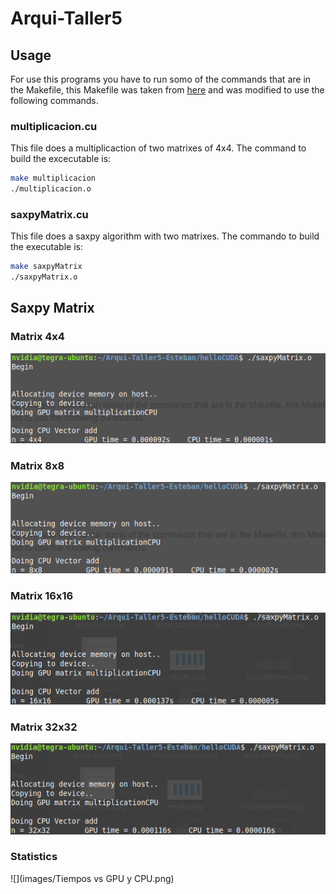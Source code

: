 # Arqui-Taller5

## Usage
For use this programs you have to run somo of the commands that are in the Makefile, this Makefile was taken from [here](https://github.com/jefg89/helloCUDA) and was modified to use the following commands.

### multiplicacion.cu
This file does a multiplicaction of two matrixes of 4x4. The command to build the excecutable is:

```bash 
make multiplicacion
./multiplicacion.o
```
### saxpyMatrix.cu
This file does a saxpy algorithm with two matrixes. The commando to build the executable is:

```bash 
make saxpyMatrix
./saxpyMatrix.o
```

## Saxpy Matrix
### Matrix 4x4
![](images/saxpyMatrix4x4.png)

### Matrix 8x8
![](images/saxpyMatrix8x8.png)

### Matrix 16x16
![](images/saxpyMatrix16x16.png)

### Matrix 32x32
![](images/saxpyMatrix32x32.png)

### Statistics

![](images/Tiempos vs GPU y CPU.png)
